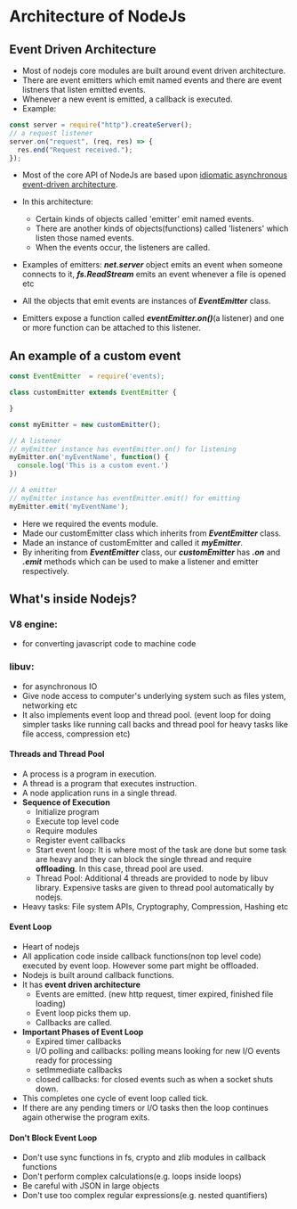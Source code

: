 # Architecture of NodeJs

## Event Driven Architecture

- Most of nodejs core modules are built around event driven architecture.
- There are event emitters which emit named events and there are event listners that listen emitted events.
- Whenever a new event is emitted, a callback is executed.
- Example:

```js
const server = require("http").createServer();
// a request listener
server.on("request", (req, res) => {
  res.end("Request received.");
});
```

- Most of the core API of NodeJs are based upon [idiomatic asynchronous event-driven architecture](https://nodejs.org/docs/latest-v12.x/api/events.html).

- In this architecture:
  - Certain kinds of objects called 'emitter' emit named events.
  - There are another kinds of objects(functions) called 'listeners' which listen those named events.
  - When the events occur, the listeners are called.
- Examples of emitters: **_net.server_** object emits an event when someone connects to it, **_fs.ReadStream_** emits an event whenever a file is opened etc

- All the objects that emit events are instances of **_EventEmitter_** class.

- Emitters expose a function called **_eventEmitter.on()_**(a listener) and one or more function can be attached to this listener.

## An example of a custom event

```js
const EventEmitter  = require('events);

class customEmitter extends EventEmitter {

}

const myEmitter = new customEmitter();

// A listener
// myEmitter instance has eventEmitter.on() for listening
myEmitter.on('myEventName', function() {
  console.log('This is a custom event.')
})

// A emitter
// myEmitter instance has eventEmitter.emit() for emitting
myEmitter.emit('myEventName');
```

- Here we required the events module.
- Made our customEmitter class which inherits from **_EventEmitter_** class.
- Made an instance of customEmitter and called it **_myEmitter_**.
- By inheriting from **_EventEmitter_** class, our **_customEmitter_** has **_.on_** and **_.emit_** methods which can be used to make a listener and emitter respectively.

## What's inside Nodejs?

### V8 engine:

- for converting javascript code to machine code

### libuv:

- for asynchronous IO
- Give node access to computer's underlying system such as files ystem, networking etc
- It also implements event loop and thread pool. (event loop for doing simpler tasks like running call backs and thread pool for heavy tasks like file access, compression etc)

#### Threads and Thread Pool

- A process is a program in execution.
- A thread is a program that executes instruction.
- A node application runs in a single thread.
- **Sequence of Execution**
  - Initialize program
  - Execute top level code
  - Require modules
  - Register event callbacks
  - Start event loop: It is where most of the task are done but some task are heavy and they can block the single thread and require **offloading**. In this case, thread pool are used.
  - Thread Pool: Additional 4 threads are provided to node by libuv library. Expensive tasks are given to thread pool automatically by nodejs.
- Heavy tasks: File system APIs, Cryptography, Compression, Hashing etc

#### Event Loop

- Heart of nodejs
- All application code inside callback functions(non top level code) executed by event loop. However some part might be offloaded.
- Nodejs is built around callback functions.
- It has **event driven architecture**
  - Events are emitted. (new http request, timer expired, finished file loading)
  - Event loop picks them up.
  - Callbacks are called.
- **Important Phases of Event Loop**
  - Expired timer callbacks
  - I/O polling and callbacks: polling means looking for new I/O events ready for processing
  - setImmediate callbacks
  - closed callbacks: for closed events such as when a socket shuts down.
- This completes one cycle of event loop called tick.
- If there are any pending timers or I/O tasks then the loop continues again otherwise the program exits.

#### Don't Block Event Loop

- Don't use sync functions in fs, crypto and zlib modules in callback functions
- Don't perform complex calculations(e.g. loops inside loops)
- Be careful with JSON in large objects
- Don't use too complex regular expressions(e.g. nested quantifiers)
